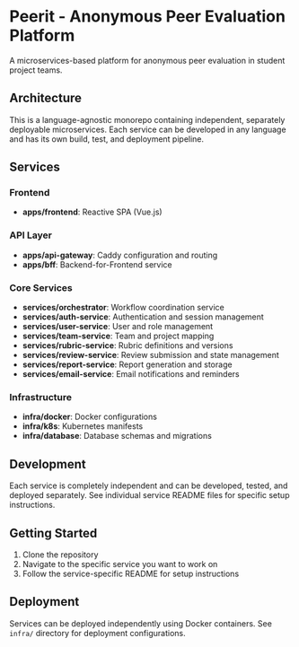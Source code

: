# Peerit - Anonymous Peer Evaluation Platform

A microservices-based platform for anonymous peer evaluation in student project teams.

## Architecture

This is a language-agnostic monorepo containing independent, separately deployable microservices. Each service can be developed in any language and has its own build, test, and deployment pipeline.

## Services

### Frontend
- **apps/frontend**: Reactive SPA (Vue.js)

### API Layer
- **apps/api-gateway**: Caddy configuration and routing
- **apps/bff**: Backend-for-Frontend service

### Core Services
- **services/orchestrator**: Workflow coordination service
- **services/auth-service**: Authentication and session management
- **services/user-service**: User and role management
- **services/team-service**: Team and project mapping
- **services/rubric-service**: Rubric definitions and versions
- **services/review-service**: Review submission and state management
- **services/report-service**: Report generation and storage
- **services/email-service**: Email notifications and reminders

### Infrastructure
- **infra/docker**: Docker configurations
- **infra/k8s**: Kubernetes manifests
- **infra/database**: Database schemas and migrations

## Development

Each service is completely independent and can be developed, tested, and deployed separately. See individual service README files for specific setup instructions.

## Getting Started

1. Clone the repository
2. Navigate to the specific service you want to work on
3. Follow the service-specific README for setup instructions

## Deployment

Services can be deployed independently using Docker containers. See `infra/` directory for deployment configurations.
